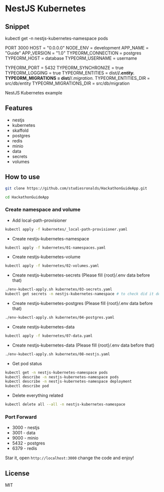 # NestJS Kubernetes

## Snippet

  kubectl get -n nestjs-kubernetes-namespace pods

  PORT 3000
  HOST = "0.0.0.0"
  NODE_ENV = development
  APP_NAME = "Guide"
  APP_VERSION = "1.0"
  TYPEORM_CONNECTION = postgres
  TYPEORM_HOST = database
  TYPEORM_USERNAME = username

  TYPEORM_PORT = 5432
  TYPEORM_SYNCHRONIZE = true
  TYPEORM_LOGGING = true
  TYPEORM_ENTITIES = dist/**/*.entity.*
  TYPEORM_MIGRATIONS = dist/**/*.migration.*
  TYPEORM_ENTITIES_DIR = src/db/entity
  TYPEORM_MIGRATIONS_DIR = src/db/migration

NestJS Kubernetes example

## Features
- nestjs
- kubernetes
- skaffold
- postgres
- redis
- minio
- data
- secrets
- volumes

## How to use

```sh
git clone https://github.com/studiesronalds/HackathonGuideApp.git
```

```sh
cd HackathonGuideApp
```

### Create namespace and volume

- Add local-path-provisioner

```sh
kubectl apply -f kubernetes/_local-path-provisioner.yaml
```

- Create nestjs-kubernetes-namespace

```sh
kubectl apply -f kubernetes/01-namespaces.yaml
```

- Create nestjs-kubernetes-volume

```sh
kubectl apply -f kubernetes/02-volumes.yaml
```

- Create nestjs-kubernetes-secrets (Please fill {root}/.env data before that)

```sh
./env-kubectl-apply.sh kubernetes/03-secrets.yaml
kubectl get secrets -n nestjs-kubernetes-namespace # to check did it deploy
```

- Create nestjs-kubernetes-postgres (Please fill {root}/.env data before that)
```sh
./env-kubectl-apply.sh kubernetes/04-postgres.yaml
```

- Create nestjs-kubernetes-data
```sh
kubectl apply -f kubernetes/07-data.yaml
```

- Create nestjs-kubernetes-data (Please fill {root}/.env data before that)
```sh
./env-kubectl-apply.sh kubernetes/08-nestjs.yaml
```

- Get pod status
```sh
kubectl get -n nestjs-kubernetes-namespace pods
kubectl describe -n nestjs-kubernetes-namespace pods
kubectl describe -n nestjs-kubernetes-namespace deployment
kubectl describe pod 
```

- Delete everything related
```sh
kubectl delete all --all -n nestjs-kubernetes-namespace
```

### Port Forward

- 3000 - nestjs
- 3001 - data
- 9000 - minio
- 5432 - postgres
- 6379 - redis

Star it, open `http://localhost:3000` change the code and enjoy!

## License

MIT